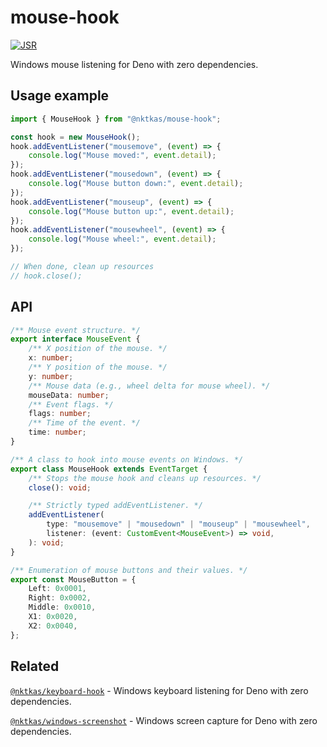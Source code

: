 # mouse-hook

[![JSR](https://jsr.io/badges/@nktkas/mouse-hook)](https://jsr.io/@nktkas/mouse-hook)

Windows mouse listening for Deno with zero dependencies.

## Usage example

```ts
import { MouseHook } from "@nktkas/mouse-hook";

const hook = new MouseHook();
hook.addEventListener("mousemove", (event) => {
    console.log("Mouse moved:", event.detail);
});
hook.addEventListener("mousedown", (event) => {
    console.log("Mouse button down:", event.detail);
});
hook.addEventListener("mouseup", (event) => {
    console.log("Mouse button up:", event.detail);
});
hook.addEventListener("mousewheel", (event) => {
    console.log("Mouse wheel:", event.detail);
});

// When done, clean up resources
// hook.close();
```

## API

```ts
/** Mouse event structure. */
export interface MouseEvent {
    /** X position of the mouse. */
    x: number;
    /** Y position of the mouse. */
    y: number;
    /** Mouse data (e.g., wheel delta for mouse wheel). */
    mouseData: number;
    /** Event flags. */
    flags: number;
    /** Time of the event. */
    time: number;
}

/** A class to hook into mouse events on Windows. */
export class MouseHook extends EventTarget {
    /** Stops the mouse hook and cleans up resources. */
    close(): void;

    /** Strictly typed addEventListener. */
    addEventListener(
        type: "mousemove" | "mousedown" | "mouseup" | "mousewheel",
        listener: (event: CustomEvent<MouseEvent>) => void,
    ): void;
}

/** Enumeration of mouse buttons and their values. */
export const MouseButton = {
    Left: 0x0001,
    Right: 0x0002,
    Middle: 0x0010,
    X1: 0x0020,
    X2: 0x0040,
};
```

## Related

[`@nktkas/keyboard-hook`](https://github.com/nktkas/keyboard-hook) - Windows keyboard listening for Deno with zero
dependencies.

[`@nktkas/windows-screenshot`](https://github.com/nktkas/windows-screenshot) - Windows screen capture for Deno with zero
dependencies.
